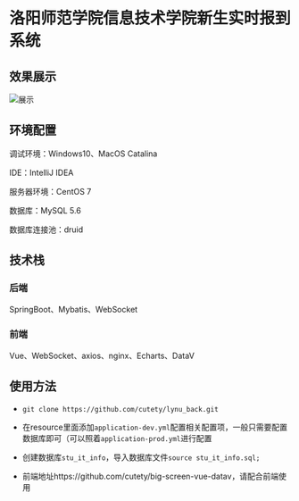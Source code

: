 # 洛阳师范学院信息技术学院新生实时报到系统

## 效果展示

![展示](https://user-images.githubusercontent.com/38933640/95731014-909ec100-0cb1-11eb-8480-bfe63fbb55e6.png)

## 环境配置

调试环境：Windows10、MacOS Catalina

IDE：IntelliJ IDEA

服务器环境：CentOS 7

数据库：MySQL 5.6

数据库连接池：druid

## 技术栈

### 后端

SpringBoot、Mybatis、WebSocket

### 前端

Vue、WebSocket、axios、nginx、Echarts、DataV

## 使用方法

* `git clone https://github.com/cutety/lynu_back.git`

* 在resource里面添加`application-dev.yml`配置相关配置项，一般只需要配置数据库即可（可以照着`application-prod.yml`进行配置
* 创建数据库`stu_it_info`，导入数据库文件`source stu_it_info.sql;`
* 前端地址https://github.com/cutety/big-screen-vue-datav，请配合前端使用



